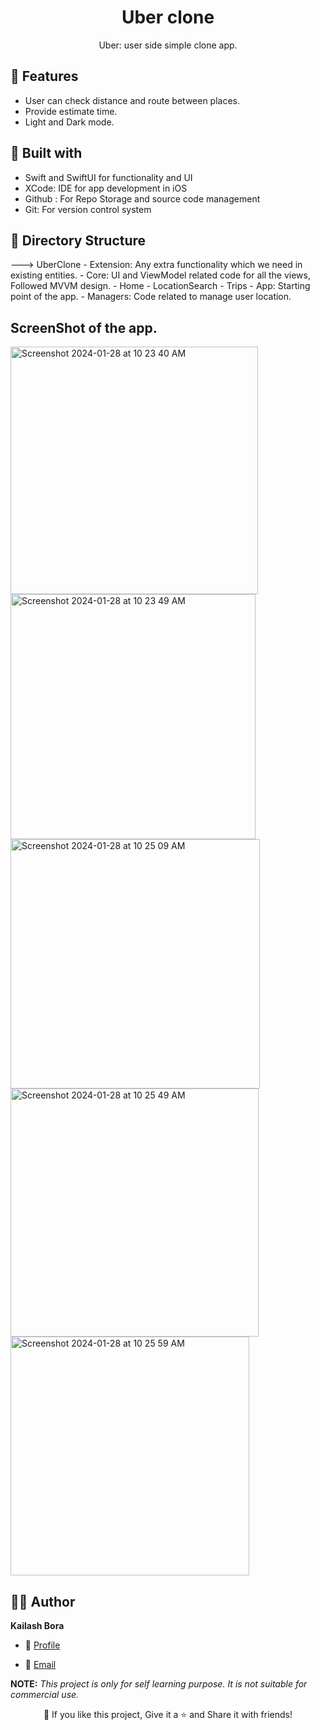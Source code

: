 <p align="center">
  <a href="https://github.com/fabulouiOS-monk/UberClone-iOS" title="UBER CLONE iOS"></a>
</p>
<h1 align="center"> Uber clone </h1>
<p align="center"> Uber: user side simple clone app. </p>
   

## 🚀 Features
- User can check distance and route between places.
- Provide estimate time.
- Light and Dark mode.


## 👷 Built with
- Swift and SwiftUI for functionality and UI
- XCode: IDE for app development in iOS
- Github : For Repo Storage and source code management
- Git: For version control system

## 📂 Directory Structure
---> UberClone
      - Extension: Any extra functionality which we need in existing entities.
      - Core: UI and ViewModel related code for all the views, Followed MVVM design.
           - Home
           - LocationSearch
           - Trips
      - App: Starting point of the  app.
      - Managers: Code related to manage user location.


## ScreenShot of the app.

<img width="396" alt="Screenshot 2024-01-28 at 10 23 40 AM" src="https://github.com/fabulouiOS-monk/UberClone-iOS/assets/60264030/eb9672c2-dc47-495e-8501-c506e47c40a6">

<img width="392" alt="Screenshot 2024-01-28 at 10 23 49 AM" src="https://github.com/fabulouiOS-monk/UberClone-iOS/assets/60264030/9fb8b0dc-d6f4-47b0-ae30-df993ba60a1f">

<img width="399" alt="Screenshot 2024-01-28 at 10 25 09 AM" src="https://github.com/fabulouiOS-monk/UberClone-iOS/assets/60264030/7ccbe28d-d160-4415-9893-dd8d7b41ba05">

<img width="397" alt="Screenshot 2024-01-28 at 10 25 49 AM" src="https://github.com/fabulouiOS-monk/UberClone-iOS/assets/60264030/39ec5c7b-79e7-45e2-8fe4-7d8029121221">

<img width="382" alt="Screenshot 2024-01-28 at 10 25 59 AM" src="https://github.com/fabulouiOS-monk/UberClone-iOS/assets/60264030/5bfb6bdf-653c-44a0-bc4d-f16d14ef4fd8">


## 🧑🏻 Author

**Kailash Bora**

- 🌌 [Profile](https://github.com/fabulouiOS-monk "Kailash Bora")

- 🏮 [Email](mailto:kailashbora007@gmail.com?subject=Hi%20from%20<repo-email> "Hi!")




**NOTE:** *This project is only for self learning purpose. It is not suitable for commercial use.*
<p align="center">💙 If you like this project, Give it a ⭐ and Share it with friends!</p>

